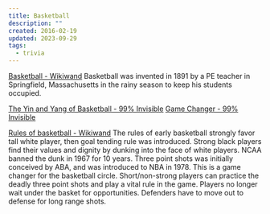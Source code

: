 ```yaml
---
title: Basketball
description: ""
created: 2016-02-19
updated: 2023-09-29
tags:
  - trivia
---
```


[Basketball - Wikiwand](http://www.wikiwand.com/en/Basketball)
Basketball was invented in 1891 by a PE teacher in Springfield, Massachusetts in the rainy season to keep his students occupied.

[The Yin and Yang of Basketball - 99% Invisible](http://99percentinvisible.org/episode/yin-yang-basketball/)
[Game Changer - 99% Invisible](http://99percentinvisible.org/episode/episode-77-game-changer/)

[Rules of basketball - Wikiwand](http://www.wikiwand.com/en/Rules_of_basketball)
The rules of early basketball strongly favor tall white player, then goal tending rule was introduced. Strong black players find their values and dignity by dunking into the face of white players. NCAA banned the dunk in 1967 for 10 years.
Three point shots was initially conceived by ABA, and was introduced to NBA in 1978. This is a game changer for the basketball circle. Short/non-strong players can practice the deadly three point shots and play a vital rule in the game. Players no longer wait under the basket for opportunities. Defenders have to move out to defense for long range shots.
